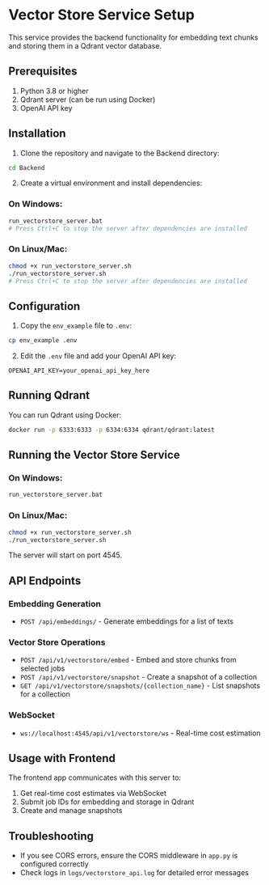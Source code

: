 # Vector Store Service Setup

This service provides the backend functionality for embedding text chunks and storing them in a Qdrant vector database.

## Prerequisites

1. Python 3.8 or higher
2. Qdrant server (can be run using Docker)
3. OpenAI API key

## Installation

1. Clone the repository and navigate to the Backend directory:

```bash
cd Backend
```

2. Create a virtual environment and install dependencies:

### On Windows:
```bash
run_vectorstore_server.bat
# Press Ctrl+C to stop the server after dependencies are installed
```

### On Linux/Mac:
```bash
chmod +x run_vectorstore_server.sh
./run_vectorstore_server.sh
# Press Ctrl+C to stop the server after dependencies are installed
```

## Configuration

1. Copy the `env_example` file to `.env`:

```bash
cp env_example .env
```

2. Edit the `.env` file and add your OpenAI API key:

```
OPENAI_API_KEY=your_openai_api_key_here
```

## Running Qdrant

You can run Qdrant using Docker:

```bash
docker run -p 6333:6333 -p 6334:6334 qdrant/qdrant:latest
```

## Running the Vector Store Service

### On Windows:
```bash
run_vectorstore_server.bat
```

### On Linux/Mac:
```bash
chmod +x run_vectorstore_server.sh
./run_vectorstore_server.sh
```

The server will start on port 4545.

## API Endpoints

### Embedding Generation
- `POST /api/embeddings/` - Generate embeddings for a list of texts

### Vector Store Operations
- `POST /api/v1/vectorstore/embed` - Embed and store chunks from selected jobs
- `POST /api/v1/vectorstore/snapshot` - Create a snapshot of a collection
- `GET /api/v1/vectorstore/snapshots/{collection_name}` - List snapshots for a collection

### WebSocket
- `ws://localhost:4545/api/v1/vectorstore/ws` - Real-time cost estimation

## Usage with Frontend

The frontend app communicates with this server to:
1. Get real-time cost estimates via WebSocket
2. Submit job IDs for embedding and storage in Qdrant
3. Create and manage snapshots

## Troubleshooting

- If you see CORS errors, ensure the CORS middleware in `app.py` is configured correctly
- Check logs in `logs/vectorstore_api.log` for detailed error messages 